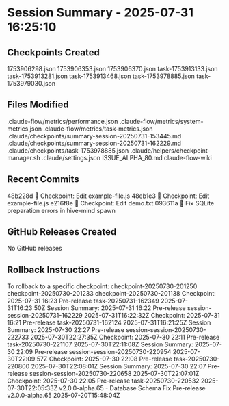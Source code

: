 # Session Summary - 2025-07-31 16:25:10

## Checkpoints Created
1753906298.json
1753906353.json
1753906370.json
task-1753913133.json
task-1753913281.json
task-1753913468.json
task-1753978885.json
task-1753979030.json

## Files Modified
.claude-flow/metrics/performance.json
.claude-flow/metrics/system-metrics.json
.claude-flow/metrics/task-metrics.json
.claude/checkpoints/summary-session-20250731-153445.md
.claude/checkpoints/summary-session-20250731-162229.md
.claude/checkpoints/task-1753978885.json
.claude/helpers/checkpoint-manager.sh
.claude/settings.json
ISSUE_ALPHA_80.md
claude-flow-wiki

## Recent Commits
48b228d 🔖 Checkpoint: Edit example-file.js
48eb1e3 🔖 Checkpoint: Edit example-file.js
e216f8e 🔖 Checkpoint: Edit demo.txt
093611a 🔧 Fix SQLite preparation errors in hive-mind spawn

## GitHub Releases Created
No GitHub releases

## Rollback Instructions
To rollback to a specific checkpoint:
checkpoint-20250730-201250
checkpoint-20250730-201233
checkpoint-20250730-201138
Checkpoint: 2025-07-31 16:23	Pre-release	task-20250731-162349	2025-07-31T16:23:50Z
Session Summary: 2025-07-31 16:22	Pre-release	session-session-20250731-162229	2025-07-31T16:22:32Z
Checkpoint: 2025-07-31 16:21	Pre-release	task-20250731-162124	2025-07-31T16:21:25Z
Session Summary: 2025-07-30 22:27	Pre-release	session-session-20250730-222733	2025-07-30T22:27:35Z
Checkpoint: 2025-07-30 22:11	Pre-release	task-20250730-221107	2025-07-30T22:11:08Z
Session Summary: 2025-07-30 22:09	Pre-release	session-session-20250730-220954	2025-07-30T22:09:57Z
Checkpoint: 2025-07-30 22:08	Pre-release	task-20250730-220800	2025-07-30T22:08:01Z
Session Summary: 2025-07-30 22:07	Pre-release	session-session-20250730-220658	2025-07-30T22:07:01Z
Checkpoint: 2025-07-30 22:05	Pre-release	task-20250730-220532	2025-07-30T22:05:33Z
v2.0.0-alpha.65 - Database Schema Fix	Pre-release	v2.0.0-alpha.65	2025-07-20T15:48:04Z
